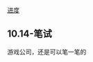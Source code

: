 [进度](https://app.mokahr.com/campus-recruitment/xishanju/37430#/candidateHome/applications)

## 10.14-笔试

游戏公司，还是可以笔一笔的

